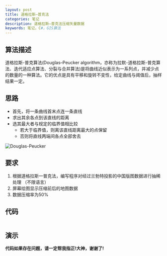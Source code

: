 ```yaml
---
layout: post
title: 道格拉斯—普克法
categories: 笔记
description: 道格拉斯—普克法压缩矢量数据
keywords: 笔记，C#，GIS算法
---
```


## 算法描述

道格拉斯-普克算法(Douglas–Peucker algorithm，亦称为拉默-道格拉斯-普克算法、迭代适应点算法、分裂与合并算法)是将曲线近似表示为一系列点，并减少点的数量的一种算法。它的优点是具有平移和旋转不变性，给定曲线与阈值后，抽样结果一定。

<!--more-->

## 思路

- 首先，将一条曲线首末点连一条直线
- 求出其余各点到该直线的距离
- 选其最大者与规定的临界值相比较
  - 若大于临界值，则离该直线距离最大的点保留
  - 否则将直线两端间各点全部舍去

![Douglas-Peucker](http://blog-1253146816.file.myqcloud.com/images/Douglas-Peucker-algorithm/Douglas-Peucker.png)

## 要求

1. 根据道格拉斯一普克法，编写程序对经过兰勃特投影的中国版图数据进行抽稀处理 （不限语言）
2. 屏幕绘图显示压缩前后的地图数据
3. 数据压缩率为50%

## 代码

```csharp

```

## 演示



**代码如果存在问题，请一定帮我指正!大神，谢谢了!**